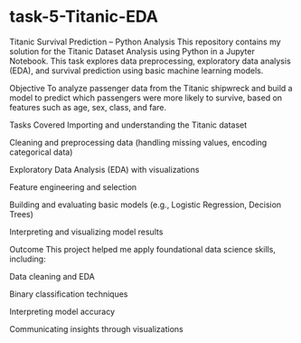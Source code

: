 # task-5-Titanic-EDA
Titanic Survival Prediction – Python Analysis
This repository contains my solution for the Titanic Dataset Analysis using Python in a Jupyter Notebook. This task explores data preprocessing, exploratory data analysis (EDA), and survival prediction using basic machine learning models.

Objective
To analyze passenger data from the Titanic shipwreck and build a model to predict which passengers were more likely to survive, based on features such as age, sex, class, and fare.

Tasks Covered
Importing and understanding the Titanic dataset

Cleaning and preprocessing data (handling missing values, encoding categorical data)

Exploratory Data Analysis (EDA) with visualizations

Feature engineering and selection

Building and evaluating basic models (e.g., Logistic Regression, Decision Trees)

Interpreting and visualizing model results

Outcome
This project helped me apply foundational data science skills, including:

Data cleaning and EDA

Binary classification techniques

Interpreting model accuracy

Communicating insights through visualizations
